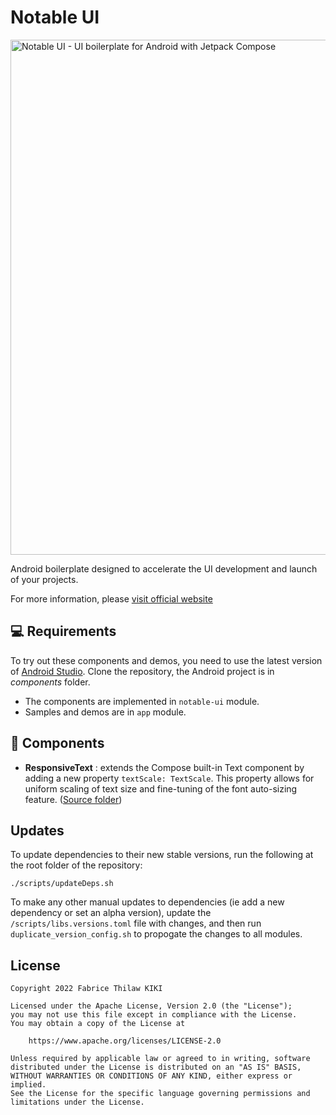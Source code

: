 # Notable UI
<img src="readme/samples_montage.gif" alt="Notable UI - UI boilerplate for Android with Jetpack Compose" width="824" />

Android boilerplate designed to accelerate the UI development and launch of your projects.

For more information, please [visit official website](https://notableui.com)

💻 Requirements
------------
To try out these components and demos, you need to use the latest version of [Android Studio](https://developer.android.com/studio).
Clone the repository, the Android project is in *components* folder.

* The components are implemented in `notable-ui` module.
* Samples and demos are in `app` module.

💄 Components
------------

* **ResponsiveText** : extends the Compose built-in Text component by adding a new property `textScale: TextScale`.
This property allows for uniform scaling of text size and fine-tuning of the font auto-sizing feature. ([Source folder](https://github.com/fabricethilaw/notable-ui-compose/tree/develop/components/notable-ui/src/main/java/com/notable/ui/text))

## Updates

To update dependencies to their new stable versions, run the following at the root folder of the repository:

```
./scripts/updateDeps.sh
```

To make any other manual updates to dependencies (ie add a new dependency or set an alpha version), update the `/scripts/libs.versions.toml` file with changes, and then run `duplicate_version_config.sh` to propogate the changes to all modules.

## License
```
Copyright 2022 Fabrice Thilaw KIKI

Licensed under the Apache License, Version 2.0 (the "License");
you may not use this file except in compliance with the License.
You may obtain a copy of the License at

    https://www.apache.org/licenses/LICENSE-2.0

Unless required by applicable law or agreed to in writing, software
distributed under the License is distributed on an "AS IS" BASIS,
WITHOUT WARRANTIES OR CONDITIONS OF ANY KIND, either express or implied.
See the License for the specific language governing permissions and
limitations under the License.
```
